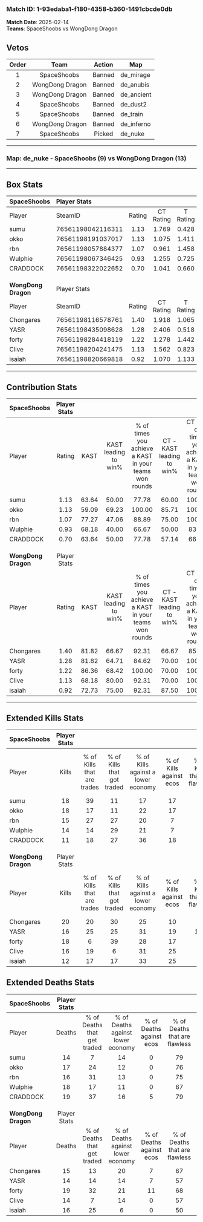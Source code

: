 ### Match ID: 1-93edaba1-f180-4358-b360-1491cbcde0db  
**Match Date**: 2025-02-14  
**Teams**: SpaceShoobs vs WongDong Dragon  

## Vetos  

| Order | Team | Action | Map |
| :---: | :--: | :----: | --- |
| 1 | SpaceShoobs | Banned | de_mirage |
| 2 | WongDong Dragon | Banned | de_anubis |
| 3 | WongDong Dragon | Banned | de_ancient |
| 4 | SpaceShoobs | Banned | de_dust2 |
| 5 | SpaceShoobs | Banned | de_train |
| 6 | WongDong Dragon | Banned | de_inferno |
| 7 | SpaceShoobs | Picked | de_nuke |

---  

### **Map**: de_nuke - SpaceShoobs (9) vs WongDong Dragon (13)  
---  

## Box Stats  

| **SpaceShoobs**     | Player Stats      |        |           |          |       |       |       |         |        |      |     |
| :- | :- | :-: | :-: | :-: | :-: | :-: | :-: | :-: | :-: | :-: | :-: |
| Player              | SteamID           | Rating | CT Rating | T Rating | KAST  |  ADR  | Kills | Assists | Deaths | K/D  | HS% |
| sumu                | 76561198042116311 |  1.13  |   1.769   |  0.428   | 63.64 | 74.7  |  18   |    0    |   14   | 1.29 | 44  |
| okko                | 76561198191037017 |  1.13  |   1.075   |  1.411   | 59.09 | 100.1 |  18   |    5    |   17   | 1.06 | 83  |
| rbn                 | 76561198057884377 |  1.07  |   0.961   |  1.458   | 77.27 | 69.0  |  15   |    4    |   16   | 0.94 | 53  |
| Wulphie             | 76561198067346425 |  0.93  |   1.255   |  0.725   | 68.18 | 75.4  |  14   |    4    |   18   | 0.78 | 42  |
| CRADDOCK            | 76561198322022652 |  0.70  |   1.041   |  0.660   | 63.64 | 55.6  |  11   |    5    |   19   | 0.58 | 45  |
|                     |                   |        |           |          |       |       |       |         |        |      |     |
|                     |                   |        |           |          |       |       |       |         |        |      |     |
|                     |                   |        |           |          |       |       |       |         |        |      |     |
| **WongDong Dragon** | Player Stats      |        |           |          |       |       |       |         |        |      |     |
| Player              | SteamID           | Rating | CT Rating | T Rating | KAST  |  ADR  | Kills | Assists | Deaths | K/D  | HS% |
| Chongares           | 76561198116578761 |  1.40  |   1.918   |  1.065   | 81.82 | 93.6  |  20   |    5    |   15   | 1.33 | 60  |
| YASR                | 76561198435098628 |  1.28  |   2.406   |  0.518   | 81.82 | 90.9  |  16   |    8    |   14   | 1.14 | 50  |
| forty               | 76561198284418119 |  1.22  |   1.278   |  1.442   | 86.36 | 84.3  |  18   |    3    |   19   | 0.95 | 44  |
| Clive               | 76561198204241475 |  1.13  |   1.562   |  0.823   | 68.18 | 81.9  |  16   |    5    |   14   | 1.14 | 43  |
| isaiah              | 76561198820669818 |  0.92  |   1.070   |  1.133   | 72.73 | 66.2  |  12   |    8    |   16   | 0.75 | 41  |
---  

## Contribution Stats  

| **SpaceShoobs**     | Player Stats |       |                      |                                                        |                           |                                                             |                          |                                                            |
| :- | :-: | :-: | :-: | :-: | :-: | :-: | :-: | :-: |
| Player              |    Rating    | KAST  | KAST leading to win% | % of times you achieve a KAST in your teams won rounds | CT - KAST leading to win% | CT - % of times you achieve a KAST in your teams won rounds | T - KAST leading to win% | T - % of times you achieve a KAST in your teams won rounds |
| sumu                |     1.13     | 63.64 |        50.00         |                         77.78                          |           60.00           |                           100.00                            |          25.00           |                           33.33                            |
| okko                |     1.13     | 59.09 |        69.23         |                         100.00                         |           85.71           |                           100.00                            |          50.00           |                           100.00                           |
| rbn                 |     1.07     | 77.27 |        47.06         |                         88.89                          |           75.00           |                           100.00                            |          22.22           |                           66.67                            |
| Wulphie             |     0.93     | 68.18 |        40.00         |                         66.67                          |           50.00           |                            83.33                            |          20.00           |                           33.33                            |
| CRADDOCK            |     0.70     | 63.64 |        50.00         |                         77.78                          |           57.14           |                            66.67                            |          42.86           |                           100.00                           |
|                     |              |       |                      |                                                        |                           |                                                             |                          |                                                            |
|                     |              |       |                      |                                                        |                           |                                                             |                          |                                                            |
|                     |              |       |                      |                                                        |                           |                                                             |                          |                                                            |
| **WongDong Dragon** | Player Stats |       |                      |                                                        |                           |                                                             |                          |                                                            |
| Player              |    Rating    | KAST  | KAST leading to win% | % of times you achieve a KAST in your teams won rounds | CT - KAST leading to win% | CT - % of times you achieve a KAST in your teams won rounds | T - KAST leading to win% | T - % of times you achieve a KAST in your teams won rounds |
| Chongares           |     1.40     | 81.82 |        66.67         |                         92.31                          |           66.67           |                            85.71                            |          66.67           |                           100.00                           |
| YASR                |     1.28     | 81.82 |        64.71         |                         84.62                          |           70.00           |                           100.00                            |          57.14           |                           66.67                            |
| forty               |     1.22     | 86.36 |        68.42         |                         100.00                         |           70.00           |                           100.00                            |          66.67           |                           100.00                           |
| Clive               |     1.13     | 68.18 |        80.00         |                         92.31                          |           70.00           |                           100.00                            |          100.00          |                           83.33                            |
| isaiah              |     0.92     | 72.73 |        75.00         |                         92.31                          |           87.50           |                           100.00                            |          62.50           |                           83.33                            |
---  

## Extended Kills Stats  

| **SpaceShoobs**     | Player Stats |                            |                            |                                    |                         |                              |                                 |                                       |                    |           |
| :- | :-: | :-: | :-: | :-: | :-: | :-: | :-: | :-: | :-: | :-: |
| Player              |    Kills     | % of Kills that are trades | % of Kills that got traded | % of Kills against a lower economy | % of Kills against ecos | % of Kills that are flawless | % of Kills that are close duels | % of Kills that are assisted by flash | Pistol Round Kills | AWP Kills |
| sumu                |      18      |             39             |             11             |                 17                 |           17            |              72              |               17                |                   6                   |         11         |     2     |
| okko                |      18      |             17             |             11             |                 22                 |           17            |              61              |                6                |                   0                   |         0          |     0     |
| rbn                 |      15      |             27             |             27             |                 20                 |            7            |              53              |                7                |                   0                   |         0          |     0     |
| Wulphie             |      14      |             14             |             29             |                 21                 |            7            |              50              |                7                |                   0                   |         0          |     1     |
| CRADDOCK            |      11      |             18             |             27             |                 36                 |           18            |              55              |                0                |                   0                   |         0          |     0     |
|                     |              |                            |                            |                                    |                         |                              |                                 |                                       |                    |           |
|                     |              |                            |                            |                                    |                         |                              |                                 |                                       |                    |           |
|                     |              |                            |                            |                                    |                         |                              |                                 |                                       |                    |           |
| **WongDong Dragon** | Player Stats |                            |                            |                                    |                         |                              |                                 |                                       |                    |           |
| Player              |    Kills     | % of Kills that are trades | % of Kills that got traded | % of Kills against a lower economy | % of Kills against ecos | % of Kills that are flawless | % of Kills that are close duels | % of Kills that are assisted by flash | Pistol Round Kills | AWP Kills |
| Chongares           |      20      |             20             |             30             |                 25                 |           10            |              75              |               15                |                  10                   |         0          |     2     |
| YASR                |      16      |             25             |             25             |                 31                 |           19            |             106              |                0                |                   0                   |         3          |     4     |
| forty               |      18      |             6              |             39             |                 28                 |           17            |              61              |               11                |                  11                   |         0          |     2     |
| Clive               |      16      |             19             |             6              |                 31                 |           25            |              81              |                0                |                   0                   |         0          |     1     |
| isaiah              |      12      |             17             |             17             |                 33                 |           25            |              75              |               17                |                   0                   |         0          |     1     |
## Extended Deaths Stats  

| **SpaceShoobs**     | Player Stats |                             |                                   |                          |                               |                            |                           |               |
| :- | :-: | :-: | :-: | :-: | :-: | :-: | :-: | :-: |
| Player              |    Deaths    | % of Deaths that get traded | % of Deaths against lower economy | % of Deaths against ecos | % of Deaths that are flawless | % of Deaths that are close | % of Deaths while blinded | Deaths to AWP |
| sumu                |      14      |              7              |                14                 |            0             |              79               |             0              |             0             |       0       |
| okko                |      17      |             24              |                12                 |            0             |              76               |             24             |             6             |       1       |
| rbn                 |      16      |             31              |                13                 |            0             |              75               |             0              |             0             |       1       |
| Wulphie             |      18      |             17              |                11                 |            0             |              67               |             6              |             6             |       0       |
| CRADDOCK            |      19      |             37              |                16                 |            5             |              79               |             11             |            11             |       1       |
|                     |              |                             |                                   |                          |                               |                            |                           |               |
|                     |              |                             |                                   |                          |                               |                            |                           |               |
|                     |              |                             |                                   |                          |                               |                            |                           |               |
| **WongDong Dragon** | Player Stats |                             |                                   |                          |                               |                            |                           |               |
| Player              |    Deaths    | % of Deaths that get traded | % of Deaths against lower economy | % of Deaths against ecos | % of Deaths that are flawless | % of Deaths that are close | % of Deaths while blinded | Deaths to AWP |
| Chongares           |      15      |             13              |                20                 |            7             |              67               |             7              |             7             |       2       |
| YASR                |      14      |             14              |                14                 |            7             |              57               |             21             |             0             |       3       |
| forty               |      19      |             32              |                21                 |            11            |              68               |             5              |             0             |       3       |
| Clive               |      14      |              7              |                14                 |            0             |              57               |             7              |             0             |       2       |
| isaiah              |      16      |             25              |                 6                 |            0             |              50               |             0              |             0             |       1       |
